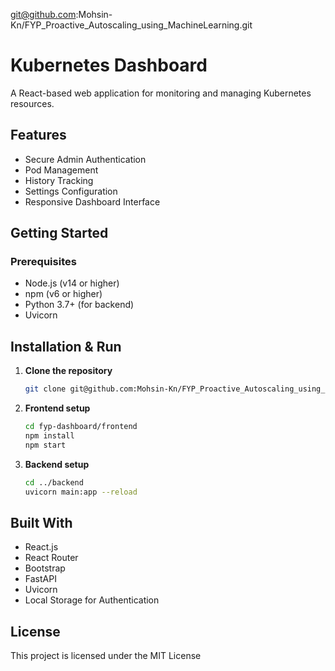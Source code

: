[git@github.com](mailto:git@github.com)\:Mohsin-Kn/FYP\_Proactive\_Autoscaling\_using\_MachineLearning.git

# Kubernetes Dashboard

A React-based web application for monitoring and managing Kubernetes resources.

## Features

* Secure Admin Authentication
* Pod Management
* History Tracking
* Settings Configuration
* Responsive Dashboard Interface

## Getting Started

### Prerequisites

* Node.js (v14 or higher)
* npm (v6 or higher)
* Python 3.7+ (for backend)
* Uvicorn

## Installation & Run

1. **Clone the repository**

   ```bash
   git clone git@github.com:Mohsin-Kn/FYP_Proactive_Autoscaling_using_MachineLearning.git
   ```
2. **Frontend setup**

   ```bash
   cd fyp-dashboard/frontend
   npm install
   npm start
   ```
3. **Backend setup**

   ```bash
   cd ../backend
   uvicorn main:app --reload
   ```

## Built With

* React.js
* React Router
* Bootstrap
* FastAPI
* Uvicorn
* Local Storage for Authentication

## License

This project is licensed under the MIT License

